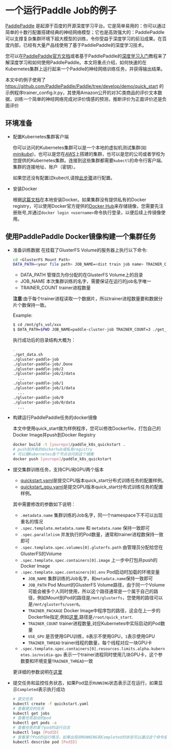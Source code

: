# 一个运行Paddle Job的例子

[PaddlePaddle](https://github.com/PaddlePaddle/Paddle) 是起源于百度的开源深度学习平台。它是简单易用的：你可以通过简单的十数行配置搭建经典的神经网络模型；它也是高效强大的：PaddlePaddle可以支撑复杂集群环境下超大模型的训练，令你受益于深度学习的前沿成果。在百度内部，已经有大量产品线使用了基于PaddlePaddle的深度学习技术。

您可以在[PaddlePaddle官方文档](http://www.paddlepaddle.org/doc_cn/)或者基于PaddlePaddle的[深度学习入门](https://github.com/PaddlePaddle/book)教程来了解深度学习和如何使用PaddlePaddle。本文将重点介绍，如何快速的在Kubernetes集群上运行起来一个Paddle的神经网络训练任务，并获得输出结果。

本文中的例子使用了 https://github.com/PaddlePaddle/Paddle/tree/develop/demo/quick_start 的示例程序trainer_config.lr.py，其使用Amazon公开的对3C类商品的评价文本数据，训练一个简单的神经网络完成对评价情感的预测，推断评价为正面评价还是负面评价

## 环境准备

- 配置Kubernetes集群客户端

  你可以访问的Kubernetes集群可以是一个本地的虚拟机测试集群(如[*minikube*](https://kubernetes.io/docs/getting-started-guides/minikube/))，也可以是您在[*AWS*](https://kubernetes.io/docs/getting-started-guides/aws/)上搭建的集群，也可以是您的公司或者学校为您提供的Kubernetes集群。连接到这些集群都需要`kubectl`的命令行客户端、集群的连接地址、账户（密钥）。

  如果您还没有配置过kubectl,请按[此步骤](../../configure_kubectl.md)进行配置。

- 安装Docker

  根据[这篇文档](../../container/README.md)在本地安装Docker。如果集群没有提供私有的Docker registry，可以使用Docker官方提供的[Docker Hub](https://hub.docker.com)来存储镜像，您需要先注册账号,并通过`docker login <username>`命令执行登录，以便后续上传镜像使用。

## 使用PaddlePaddle Docker镜像构建一个集群任务
- 准备训练数据
  在挂载了GlusterFS Volume的服务器上执行以下命令:
  ```bash
  cd <GlusterFS Mount Path>
  DATA_PATH=<your file path> JOB_NAME=<dist train job name> TRAINER_COUNT=<trainer count> ./get_data.sh
  ```
  - DATA_PATH 管理员为你分配的在GlusterFS Volume上的目录
  - JOB_NAME 本次集群训练的名字，需要保证在运行的job名字唯一
  - TRAINER_COUNT trainer进程数量

  **注意**:由于每个trainer进程读取一个数据片，所以trainer进程数量要和数据分片个数保持一致。

  Example:
  ```bash
  $ cd /mnt/gfs_vol/xxx
  $ DATA_PATH=$PWD JOB_NAME=paddle-cluster-job TRAINER_COUNT=3 ./get_data.sh
  ```

  执行成功后的目录结构大概为：
  ```bash
  .
  ./get_data.sh
  ./gluster-paddle-job
  ./gluster-paddle-job/.Done
  ./gluster-paddle-job/2
  ./gluster-paddle-job/2/data
    ...
  ./gluster-paddle-job/1
  ./gluster-paddle-job/1/data
    ...
  ./gluster-paddle-job/0
  ./gluster-paddle-job/0/data
    ...
  ```
- 构建运行PaddlePaddle任务的docker镜像

  本文中使用quick_start做为样例程序，您可以修改Dockerfile，打包自己的Docker Image并push到Docker Registry
  ```bash
  docker build -t [yourepo]/paddle_k8s_quickstart .
  # push到共有的dockerhub或私有registry
  # 可以使Kubernetes各个节点访问到这个镜像
  docker push [yourepo]/paddle_k8s_quickstart
  ```
- 提交集群训练任务，支持CPU和GPU两个版本
  - [quickstart.yaml](./quickstart.yaml)是提交CPU版本quick_start分布式训练任务的配置样例。
  - [quickstart_gpu.yaml](./quickstart_gpu.yaml)是提交GPU版本quick_start分布式训练任务的配置样例。

  其中需要修改的参数如下说明：
  - `.metadata.name` 集群训练的Job名字，同一个namespace下不可以出现重名的情况
  - `.spec.template.metadata.name` 和 `metadata.name` 保持一致即可
  - `.spec.parallelism` 并发执行的Pod数量，通常和trainer进程数保持一致即可
  - `.spec.template.spec.volumes[0].gluterfs.path` 由管理员分配给您在GlusterFS的Volume
  - `.spec.template.spec.containers[0].image` 上一步中打包并push的Docker Image
  - `.spec.template.spec.containers[0].env` Pod启动时加载的环境变量
    - `JOB_NAME` 集群训练的Job名字，和`metadata.name`保持一致即可
    - `JOB_PATH` Pod Mount的GlusterFS Volume路径，由于同一个Volume可能会被多个人同时使用，所以这个路径通常是一个属于自己的路径，例如Mount到Pod的路径是`/mnt/glusterfs`，您使用的路径可以是`/mnt/glusterfs/user0`。
    - `TRAINER_PACKAGE` Docker Image中程序包的路径，这会在上一步的Dockerfile指定,例如[这里](./Dockerfile#L3),路径是`/root/quick_start`.
    - `TRAINER_COUNT` trainer进程数量,对应Kubernetes中实际启动的Pod数量
    - `USE_GPU` 是否使用GPU训练，`0`表示不使用GPU，`1`表示使用GPU
    - `TRAINER_THREAD` trainer线程的数量，每个线程对应一块GPU卡
  - `.spec.template.spec.containers[0].resources.limits.alpha.kubernetes.io/nvidia-gpu` 表示一个trainer进程同时使用几块GPU卡，这个参数要和环境变量`TRAINER_THREAD`一致

  更详细的参数说明在[这里](https://kubernetes.io/docs/concepts/jobs/run-to-completion-finite-workloads/)

- 提交任务和监控任务状态，如果Pod显示`RUNNING`状态表示正在运行，如果显示`Completed`表示执行成功

  ```bash
  # 提交任务
  kubectl create -f quickstart.yaml
  # 查看提交的任务
  kubectl get jobs
  # 查看任务启动的pod
  kubectl get pods -a
  # 查看任务的某个pod的运行日志
  kubectl logs [PodID]
  # 查看某个Pod的运行情况，如果出现非RUNNING和Completed的状态可以通过这个命令查看原因
  kubectl describe pod [PodID]
  ```
